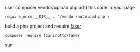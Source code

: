  user composer vendor/upload.php
add this code in your page
```
require_once __DIR__ . '/vendor/autoload.php';
```
build a php project and require [faker](https://github.com/fzaninotto/Faker)
```
composer require fzaninotto/faker
```
star


